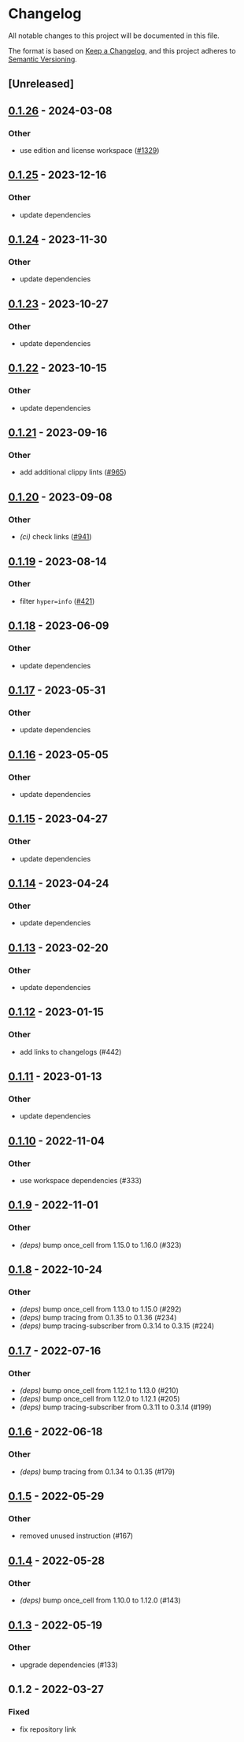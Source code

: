 # Changelog
All notable changes to this project will be documented in this file.

The format is based on [Keep a Changelog](https://keepachangelog.com/en/1.0.0/),
and this project adheres to [Semantic Versioning](https://semver.org/spec/v2.0.0.html).

## [Unreleased]

## [0.1.26](https://github.com/MarcoIeni/release-plz/compare/test_logs-v0.1.25...test_logs-v0.1.26) - 2024-03-08

### Other
- use edition and license workspace ([#1329](https://github.com/MarcoIeni/release-plz/pull/1329))

## [0.1.25](https://github.com/MarcoIeni/release-plz/compare/test_logs-v0.1.24...test_logs-v0.1.25) - 2023-12-16

### Other
- update dependencies

## [0.1.24](https://github.com/MarcoIeni/release-plz/compare/test_logs-v0.1.23...test_logs-v0.1.24) - 2023-11-30

### Other
- update dependencies

## [0.1.23](https://github.com/MarcoIeni/release-plz/compare/test_logs-v0.1.22...test_logs-v0.1.23) - 2023-10-27

### Other
- update dependencies

## [0.1.22](https://github.com/MarcoIeni/release-plz/compare/test_logs-v0.1.21...test_logs-v0.1.22) - 2023-10-15

### Other
- update dependencies

## [0.1.21](https://github.com/MarcoIeni/release-plz/compare/test_logs-v0.1.20...test_logs-v0.1.21) - 2023-09-16

### Other
- add additional clippy lints ([#965](https://github.com/MarcoIeni/release-plz/pull/965))

## [0.1.20](https://github.com/MarcoIeni/release-plz/compare/test_logs-v0.1.19...test_logs-v0.1.20) - 2023-09-08

### Other
- *(ci)* check links ([#941](https://github.com/MarcoIeni/release-plz/pull/941))

## [0.1.19](https://github.com/MarcoIeni/release-plz/compare/test_logs-v0.1.18...test_logs-v0.1.19) - 2023-08-14

### Other
- filter `hyper=info` ([#421](https://github.com/MarcoIeni/release-plz/pull/421))

## [0.1.18](https://github.com/MarcoIeni/release-plz/compare/test_logs-v0.1.17...test_logs-v0.1.18) - 2023-06-09

### Other
- update dependencies

## [0.1.17](https://github.com/MarcoIeni/release-plz/compare/test_logs-v0.1.16...test_logs-v0.1.17) - 2023-05-31

### Other
- update dependencies

## [0.1.16](https://github.com/MarcoIeni/release-plz/compare/test_logs-v0.1.15...test_logs-v0.1.16) - 2023-05-05

### Other
- update dependencies

## [0.1.15](https://github.com/MarcoIeni/release-plz/compare/test_logs-v0.1.14...test_logs-v0.1.15) - 2023-04-27

### Other
- update dependencies

## [0.1.14](https://github.com/MarcoIeni/release-plz/compare/test_logs-v0.1.13...test_logs-v0.1.14) - 2023-04-24

### Other
- update dependencies

## [0.1.13](https://github.com/MarcoIeni/release-plz/compare/test_logs-v0.1.12...test_logs-v0.1.13) - 2023-02-20

### Other
- update dependencies

## [0.1.12](https://github.com/MarcoIeni/release-plz/compare/test_logs-v0.1.11...test_logs-v0.1.12) - 2023-01-15

### Other
- add links to changelogs (#442)

## [0.1.11](https://github.com/MarcoIeni/release-plz/compare/test_logs-v0.1.10...test_logs-v0.1.11) - 2023-01-13

### Other
- update dependencies

## [0.1.10](https://github.com/MarcoIeni/release-plz/compare/test_logs-v0.1.9...test_logs-v0.1.10) - 2022-11-04

### Other
- use workspace dependencies (#333)

## [0.1.9](https://github.com/MarcoIeni/release-plz/compare/test_logs-v0.1.8...test_logs-v0.1.9) - 2022-11-01

### Other
- *(deps)* bump once_cell from 1.15.0 to 1.16.0 (#323)

## [0.1.8](https://github.com/MarcoIeni/release-plz/compare/test_logs-v0.1.7...test_logs-v0.1.8) - 2022-10-24

### Other
- *(deps)* bump once_cell from 1.13.0 to 1.15.0 (#292)
- *(deps)* bump tracing from 0.1.35 to 0.1.36 (#234)
- *(deps)* bump tracing-subscriber from 0.3.14 to 0.3.15 (#224)

## [0.1.7](https://github.com/MarcoIeni/release-plz/compare/test_logs-v0.1.6...test_logs-v0.1.7) - 2022-07-16

### Other
- *(deps)* bump once_cell from 1.12.1 to 1.13.0 (#210)
- *(deps)* bump once_cell from 1.12.0 to 1.12.1 (#205)
- *(deps)* bump tracing-subscriber from 0.3.11 to 0.3.14 (#199)

## [0.1.6](https://github.com/MarcoIeni/release-plz/compare/test_logs-v0.1.5...test_logs-v0.1.6) - 2022-06-18

### Other
- *(deps)* bump tracing from 0.1.34 to 0.1.35 (#179)

## [0.1.5](https://github.com/MarcoIeni/release-plz/compare/test_logs-v0.1.4...test_logs-v0.1.5) - 2022-05-29

### Other
- removed unused instruction (#167)

## [0.1.4](https://github.com/MarcoIeni/release-plz/compare/test_logs-v0.1.3...test_logs-v0.1.4) - 2022-05-28

### Other
- *(deps)* bump once_cell from 1.10.0 to 1.12.0 (#143)

## [0.1.3](https://github.com/MarcoIeni/release-plz/compare/test_logs-v0.1.2...test_logs-v0.1.3) - 2022-05-19

### Other
- upgrade dependencies (#133)

## 0.1.2 - 2022-03-27

### Fixed
- fix repository link
